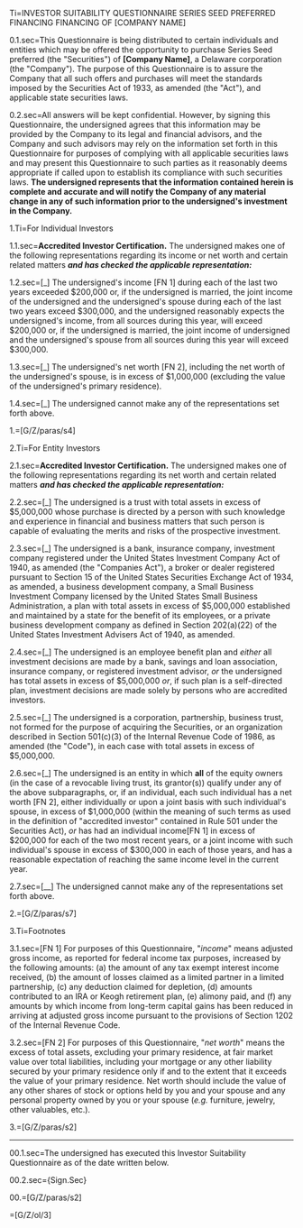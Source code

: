 Ti=INVESTOR SUITABILITY QUESTIONNAIRE SERIES SEED PREFERRED FINANCING FINANCING OF [COMPANY NAME]

0.1.sec=This Questionnaire is being distributed to certain individuals and entities which may be offered the opportunity to purchase Series Seed preferred (the "Securities") of **[Company Name]**, a Delaware corporation (the "Company"). The purpose of this Questionnaire is to assure the Company that all such offers and purchases will meet the standards imposed by the Securities Act of 1933, as amended (the "Act"), and applicable state securities laws.

0.2.sec=All answers will be kept confidential. However, by signing this Questionnaire, the undersigned agrees that this information may be provided by the Company to its legal and financial advisors, and the Company and such advisors may rely on the information set forth in this Questionnaire for purposes of complying with all applicable securities laws and may present this Questionnaire to such parties as it reasonably deems appropriate if called upon to establish its compliance with such securities laws. **The undersigned represents that the information contained herein is complete and accurate and will notify the Company of any material change in any of such information prior to the undersigned's investment in the Company.**

1.Ti=For Individual Investors

1.1.sec=**Accredited Investor Certification.** The undersigned makes one of the following representations regarding its income or net worth and certain related matters **_and has checked the applicable representation:_**

1.2.sec=[_] The undersigned's income [FN 1] during each of the last two years exceeded $200,000 or, if the undersigned is married, the joint income of the undersigned and the undersigned's spouse during each of the last two years exceed $300,000, and the undersigned reasonably expects the undersigned's income, from all sources during this year, will exceed $200,000 or, if the undersigned is married, the joint income of undersigned and the undersigned's spouse from all sources during this year will exceed $300,000.

1.3.sec=[_] The undersigned's net worth [FN 2], including the net worth of the undersigned's spouse, is in excess of $1,000,000 (excluding the value of the undersigned's primary residence).

1.4.sec=[_] The undersigned cannot make any of the representations set forth above.

1.=[G/Z/paras/s4]

2.Ti=For Entity Investors

2.1.sec=**Accredited Investor Certification.** The undersigned makes one of the following representations regarding its net worth and certain related matters **_and has checked the applicable representation:_**

2.2.sec=[_] The undersigned is a trust with total assets in excess of $5,000,000 whose purchase is directed by a person with such knowledge and experience in financial and business matters that such person is capable of evaluating the merits and risks of the prospective investment.

2.3.sec=[_] The undersigned is a bank, insurance company, investment company registered under the United States Investment Company Act of 1940, as amended (the "Companies Act"), a broker or dealer registered pursuant to Section 15 of the United States Securities Exchange Act of 1934, as amended, a business development company, a Small Business Investment Company licensed by the United States Small Business Administration, a plan with total assets in excess of $5,000,000 established and maintained by a state for the benefit of its employees, or a private business development company as defined in Section 202(a)(22) of the United States Investment Advisers Act of 1940, as amended.

2.4.sec=[_] The undersigned is an employee benefit plan and *either* all investment decisions are made by a bank, savings and loan association, insurance company, or registered investment advisor, *or* the undersigned has total assets in excess of $5,000,000 *or*, if such plan is a self-directed plan, investment decisions are made solely by persons who are accredited investors.

2.5.sec=[_] The undersigned is a corporation, partnership, business trust, not formed for the purpose of acquiring the Securities, or an organization described in Section 501(c)(3) of the Internal Revenue Code of 1986, as amended (the "Code"), in each case with total assets in excess of $5,000,000.

2.6.sec=[_] The undersigned is an entity in which **all** of the equity owners (in the case of a revocable living trust, its grantor(s)) qualify under any of the above subparagraphs, or, if an individual, each such individual has a net worth [FN 2], either individually or upon a joint basis with such individual's spouse, in excess of $1,000,000 (within the meaning of such terms as used in the definition of "accredited investor" contained in Rule 501 under the Securities Act), *or* has had an individual income[FN 1] in excess of $200,000 for each of the two most recent years, or a joint income with such individual's spouse in excess of $300,000 in each of those years, and has a reasonable expectation of reaching the same income level in the current year.

2.7.sec=[__] The undersigned cannot make any of the representations set forth above.

2.=[G/Z/paras/s7]

3.Ti=Footnotes

3.1.sec=[FN 1] For purposes of this Questionnaire, "*_income_*" means adjusted gross income, as reported for federal income tax purposes, increased by the following amounts: (a) the amount of any tax exempt interest income received, (b) the amount of losses claimed as a limited partner in a limited partnership, (c) any deduction claimed for depletion, (d) amounts contributed to an IRA or Keogh retirement plan, (e) alimony paid, and (f) any amounts by which income from long-term capital gains has been reduced in arriving at adjusted gross income pursuant to the provisions of Section 1202 of the Internal Revenue Code.

3.2.sec=[FN 2] For purposes of this Questionnaire, "*_net worth_*" means the excess of total assets, excluding your primary residence, at fair market value over total liabilities, including your mortgage or any other liability secured by your primary residence only if and to the extent that it exceeds the value of your primary residence. Net worth should include the value of any other shares of stock or options held by you and your spouse and any personal property owned by you or your spouse (*e.g.* furniture, jewelry, other valuables, etc.).

3.=[G/Z/paras/s2]

***

00.1.sec=The undersigned has executed this Investor Suitability Questionnaire as of the date written below.

00.2.sec={Sign.Sec}

00.=[G/Z/paras/s2]

=[G/Z/ol/3]
